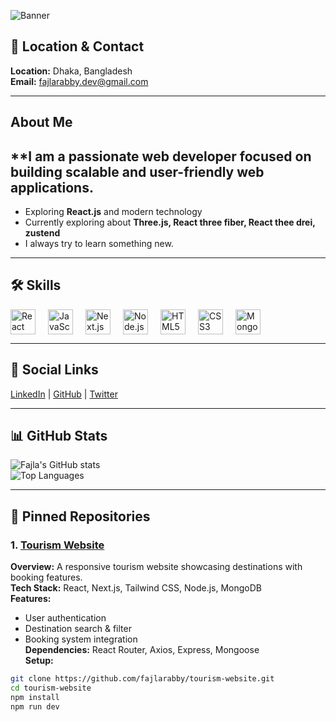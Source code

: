 ![Banner](https://i.ibb.co/ccqRYTtZ/Hi-1.png)



## 📍 Location & Contact  
**Location:** Dhaka, Bangladesh  
**Email:** fajlarabby.dev@gmail.com  

---

## About Me  
**I am a passionate web developer focused on building scalable and user-friendly web applications.  
- 
- Exploring **React.js** and modern technology  
- Currently exploring about **Three.js, React three fiber, React thee drei, zustend**
- I always try to learn something new.

---

## 🛠 Skills

<div style="display:flex; gap:20px; flex-wrap: wrap; align-items:center;">
  <img src="https://cdn.jsdelivr.net/gh/devicons/devicon/icons/react/react-original.svg" alt="React" width="40" height="40"/>
  <img src="https://cdn.jsdelivr.net/gh/devicons/devicon/icons/javascript/javascript-original.svg" alt="JavaScript" width="40" height="40"/>
  <img src="https://cdn.jsdelivr.net/gh/devicons/devicon/icons/nextjs/nextjs-original.svg" alt="Next.js" width="40" height="40"/>
  <img src="https://cdn.jsdelivr.net/gh/devicons/devicon/icons/nodejs/nodejs-original.svg" alt="Node.js" width="40" height="40"/>
  <img src="https://cdn.jsdelivr.net/gh/devicons/devicon/icons/html5/html5-original.svg" alt="HTML5" width="40" height="40"/>
  <img src="https://cdn.jsdelivr.net/gh/devicons/devicon/icons/css3/css3-original.svg" alt="CSS3" width="40" height="40"/>
  <img src="https://cdn.jsdelivr.net/gh/devicons/devicon/icons/mongodb/mongodb-original.svg" alt="MongoDB" width="40" height="40"/>
</div>

---

## 🔗 Social Links  
[LinkedIn](https://linkedin.com/in/fajlarabby) | [GitHub](https://github.com/fajlarabby) | [Twitter](https://twitter.com/fajlarabby)  

---

## 📊 GitHub Stats  
![Fajla's GitHub stats](https://github-readme-stats.vercel.app/api?username=fajlarabby&show_icons=true&theme=radical)  
![Top Languages](https://github-readme-stats.vercel.app/api/top-langs/?username=fajlarabby&layout=compact&theme=radical)

---

## 📌 Pinned Repositories

### 1. [Tourism Website](https://github.com/fajlarabby/tourism-website)  
**Overview:** A responsive tourism website showcasing destinations with booking features.  
**Tech Stack:** React, Next.js, Tailwind CSS, Node.js, MongoDB  
**Features:**  
- User authentication  
- Destination search & filter  
- Booking system integration  
**Dependencies:** React Router, Axios, Express, Mongoose  
**Setup:**  
```bash
git clone https://github.com/fajlarabby/tourism-website.git
cd tourism-website
npm install
npm run dev
